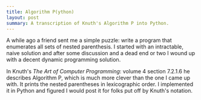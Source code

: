 ```yaml
---
title: Algorithm P(ython)
layout: post
summary: A transcription of Knuth's Algorithm P into Python.
---
```


A while ago a friend sent me a simple puzzle: write a program that enumerates all sets of nested parenthesis. I started with an intractable, naive solution and after some discussion and a dead end or two I wound up with a decent dynamic programming solution.

In Knuth's *The Art of Computer Programming*: volume 4 section 7.2.1.6 he describes Algorithm P, which is much more clever than the one I came up with. It prints the nested parentheses in lexicographic order. I implemented it in Python and figured I would post it for folks put off by Knuth's notation.

<script src="https://gist.github.com/706687.js"> </script>
